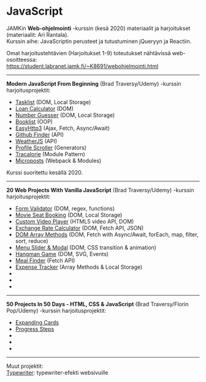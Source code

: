 # JavaScript

JAMKin **Web-ohjelmointi** -kurssin (kesä 2020) materiaalit ja harjoitukset (materiaalit: Ari Rantala).  
Kurssin aihe: JavaScriptin perusteet ja tutustuminen jQueryyn ja Reactiin.  
  
Omat harjoitustehtävien (Harjoitukset 1-9) toteutukset nähtävissä web-osoitteessa:  
https://student.labranet.jamk.fi/~K8691/webohjelmointi.html  

- - - - - - -  
  
**Modern JavaScript From Beginning** (Brad Traversy/Udemy) -kurssin harjoitusprojektit:  
- [Tasklist](../master/tasklist) (DOM, Local Storage)  
- [Loan Calculator](../master/loancalculator) (DOM)  
- [Number Guesser](../master/numberguesser) (DOM, Local Storage)  
- [Booklist](../master/booklist) (OOP)  
- [EasyHttp3](../master/ajax/async_await/easyhttp3) (Ajax, Fetch, Async/Await)   
- [Github Finder](../master/githubfinder) (API)    
- [WeatherJS](../master/weatherjs) (API)  
- [Profile Scroller](../master/profilescroller) (Generators)  
- [Tracalorie](../master/tracalorie) (Module Pattern)  
- [Microposts](../master/microposts) (Webpack & Modules)  
  
Kurssi suoritettu kesällä 2020.  
  
- - - - -  

**20 Web Projects With Vanilla JavaScript** (Brad Traversy/Udemy) -kurssin harjoitusprojektit:
- [Form Validator](../master/form-validator) (DOM, regex, functions)  
- [Movie Seat Booking](../master/movie-seat-booking) (DOM, Local Storage)  
- [Custom Video Player](../master/custom-video-player) (HTML5 video API, DOM)  
- [Exchange Rate Calculator](../master/exchange-rate) (DOM, Fetch API, JSON)  
- [DOM Array Methods](../master/dom-array-methods) (DOM, Fetch with Async/Await, forEach, map, filter, sort, reduce)  
- [Menu Slider & Modal](../master/modal-menu-slider) (DOM, CSS transition & animation)  
- [Hangman Game](../master/hangman) (DOM, SVG, Events)  
- [Meal Finder](../master/meal-finder) (Fetch API)  
- [Expense Tracker](../master/expense-tracker) (Array Methods & Local Storage)    
-  
-  
-  
  
- - - - -  

**50 Projects In 50 Days - HTML, CSS & JavaScript** (Brad Traversy/Florin Pop/Udemy) -kurssin harjoitusprojektit:
- [Expanding Cards](../master/expanding-cards) 
- [Progress Steps](../master/progress-steps)  
-  
-  
-  
  
- - - - -  
  
Muut projektit:  
[Typewriter](../master/typewriter): typewriter-efekti websivuille   
